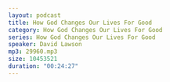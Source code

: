 ```yaml
---
layout: podcast
title: How God Changes Our Lives For Good
category: How God Changes Our Lives For Good
series: How God Changes Our Lives For Good
speaker: David Lawson
mp3: 29960.mp3
size: 10453521
duration: "00:24:27"
---
```


